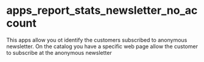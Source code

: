 # apps_report_stats_newsletter_no_account
This apps allow you ot identify the customers subscribed to anonymous newsletter. On the catalog you have a specific web page  allow the customer to subscribe at the anonymous newsletter
